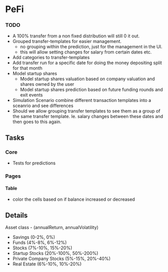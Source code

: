 # PeFi

### TODO

- A 100% transfer from a non fixed distribution will still 0 it out.
- Grouped transfer-templates for easier management.
    - no grouping within the prediction, just for the management in the UI.
    - this will allow setting changes for salary from certain dates etc.
- Add categories to transfer-templates
- Add transfer run for a specific date for doing the money depositing split for that month
- Model startup shares
    - Model startup shares valuation based on company valuation and shares owned by the user
    - Model startup shares prediction based on future funding rounds and exit events
- Simulation Scenario combine different transaction templates into a sceanrio and see differences
- Should we allow grouping transfer templates to see them as a group of the same transfer template. Ie. salary changes between these dates and then goes to this again.

## Tasks

### Core

- Tests for predictions

### Pages

#### Table

- color the cells based on if balance increased or decreased

## Details

Asset class - (annualReturn, annualVolatility)

- Savings (0-2%, 0%)
- Funds (4%-8%, 6%-12%)
- Stocks (7%-10%, 15%-20%)
- Startup Stocks (20%-100%, 50%-200%)
- Private Company Stocks (5%-15%, 20%-40%)
- Real Estate (6%-10%, 10%-20%)
